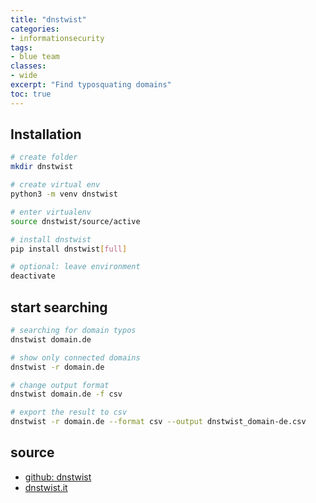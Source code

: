 ```yaml
---
title: "dnstwist"
categories: 
- informationsecurity
tags:
- blue team
classes: 
- wide
excerpt: "Find typosquating domains" 
toc: true
--- 
```


## Installation

```bash
# create folder
mkdir dnstwist

# create virtual env
python3 -m venv dnstwist

# enter virtualenv
source dnstwist/source/active

# install dnstwist
pip install dnstwist[full]

# optional: leave environment
deactivate
```

## start searching

```bash
# searching for domain typos
dnstwist domain.de

# show only connected domains
dnstwist -r domain.de

# change output format
dnstwist domain.de -f csv

# export the result to csv
dnstwist -r domain.de --format csv --output dnstwist_domain-de.csv
```

## source

* [github: dnstwist][def]
* [dnstwist.it][def1]

[def]: https://github.com/elceef/dnstwist
[def1]: https://dnstwist.it/
